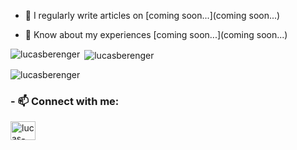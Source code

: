 - 📝 I regularly write articles on [coming soon...](coming soon...)

- 📄 Know about my experiences [coming soon...](coming soon...)


<p><img align="left" src="https://github-readme-stats.vercel.app/api/top-langs?username=lucasberenger&show_icons=true&locale=en&layout=compact" alt="lucasberenger" /></p>

<p>&nbsp;<img align="center" src="https://github-readme-stats.vercel.app/api?username=lucasberenger&show_icons=true&locale=en" alt="lucasberenger" /></p>

<p><img align="center" src="https://github-readme-streak-stats.herokuapp.com/?user=lucasberenger&" alt="lucasberenger" /></p>

<h3 align="left"> - 📫 Connect with me:</h3>
<p align="left">
<a href="https://linkedin.com/in/lucas-berenger" target="blank"><img align="center" src="https://raw.githubusercontent.com/rahuldkjain/github-profile-readme-generator/master/src/images/icons/Social/linked-in-alt.svg" alt="lucas-berenger" height="30" width="40" /></a>
</p>

